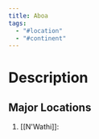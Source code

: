 ```yaml
---
title: Aboa
tags:
  - "#location"
  - "#continent"
---
```


# Description

## Major Locations

1. [[N'Wathi]]: